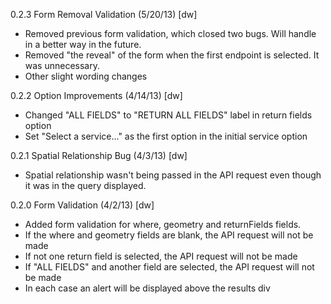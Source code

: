 0.2.3 Form Removal Validation (5/20/13) [dw]
* Removed previous form validation, which closed two bugs. Will handle in a better way in the future.
* Removed "the reveal" of the form when the first endpoint is selected. It was unnecessary.
* Other slight wording changes

0.2.2 Option Improvements (4/14/13) [dw]
* Changed "ALL FIELDS" to "RETURN ALL FIELDS" label in return fields option 
* Set "Select a service..." as the first option in the initial service option

0.2.1 Spatial Relationship Bug (4/3/13) [dw]
* Spatial relationship wasn't being passed in the API request even though it 
was in the query displayed. 

0.2.0 Form Validation (4/2/13) [dw]
* Added form validation for where, geometry and returnFields fields.
* If the where and geometry fields are blank, the API request will not be made
* If not one return field is selected, the API request will not be made
* If "ALL FIELDS" and another field are selected, the API request will not be made
* In each case an alert will be displayed above the results div
